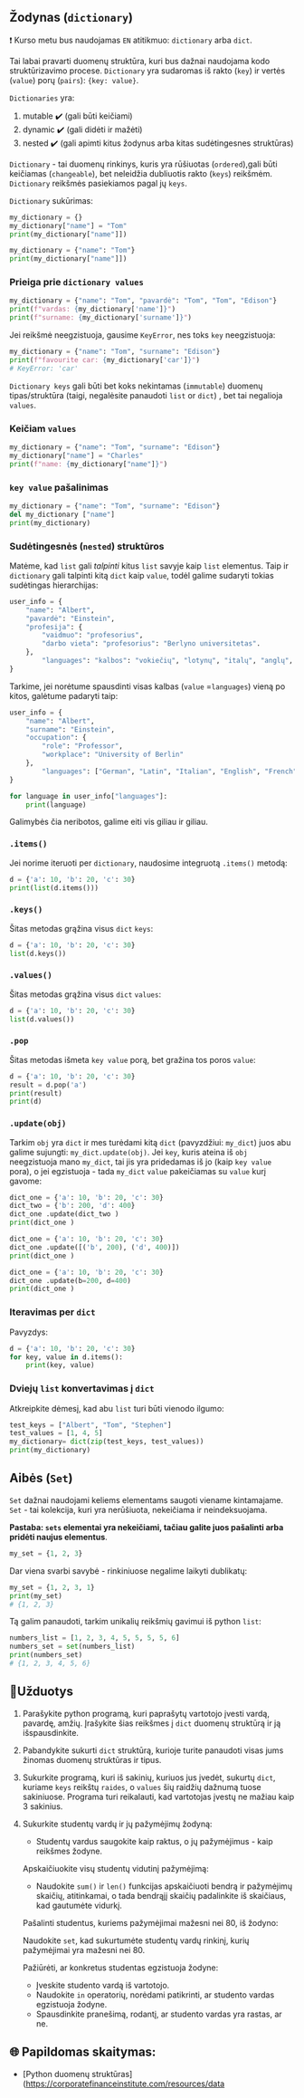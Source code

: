 ## Žodynas (`dictionary`)
❗ Kurso metu bus naudojamas `EN` atitikmuo: `dictionary` arba `dict`.

Tai labai pravarti duomenų struktūra, kuri bus dažnai naudojama kodo struktūrizavimo procese. `Dictionary` yra sudaromas iš rakto (`key`) ir vertės (`value`) porų (`pairs`): `{key: value}`.

`Dictionaries` yra: 

1. mutable ✔️ (gali būti keičiami)
1. dynamic ✔️ (gali didėti ir mažėti)
1. nested ✔️ (gali apimti kitus žodynus arba kitas sudėtingesnes struktūras)

`Dictionary` - tai duomenų rinkinys, kuris yra rūšiuotas (`ordered`),gali būti keičiamas (`changeable`), bet neleidžia dubliuotis rakto (`keys`) reikšmėm. `Dictionary` reikšmės pasiekiamos pagal jų `keys`.

`Dictionary` sukūrimas:

```python
my_dictionary = {}
my_dictionary["name"] = "Tom"
print(my_dictionary["name"]])
```

```python
my_dictionary = {"name": "Tom"}
print(my_dictionary["name"]])
```

### Prieiga prie `dictionary values`

```python
my_dictionary = {"name": "Tom", "pavardė": "Tom", "Tom", "Edison"}
print(f"vardas: {my_dictionary['name']}")
print(f"surname: {my_dictionary['surname']}")
```

Jei reikšmė neegzistuoja, gausime `KeyError`, nes toks `key` neegzistuoja:

```python
my_dictionary = {"name": "Tom", "surname": "Edison"}
print(f"favourite car: {my_dictionary['car']}")
# KeyError: 'car'
```

`Dictionary keys` gali būti bet koks nekintamas (`immutable`) duomenų tipas/struktūra (taigi, negalėsite panaudoti `list` or `dict`) , bet tai negalioja `values`.

### Keičiam `values`

```python
my_dictionary = {"name": "Tom", "surname": "Edison"}
my_dictionary["name"] = "Charles"
print(f"name: {my_dictionary["name"]}")
```

### `key value` pašalinimas

```python
my_dictionary = {"name": "Tom", "surname": "Edison"}
del my_dictionary ["name"]
print(my_dictionary)
```


### Sudėtingesnės (`nested`) struktūros

Matėme, kad `list` gali _talpinti_ kitus `list` savyje kaip `list` elementus. Taip ir `dictionary` gali talpinti kitą `dict` kaip `value`, todėl galime sudaryti tokias sudėtingas hierarchijas:

```python
user_info = {
	"name": "Albert",
	"pavardė": "Einstein",
	"profesija": {
		"vaidmuo": "profesorius",
		"darbo vieta": "profesorius": "Berlyno universitetas".
	},
        "languages": "kalbos": "vokiečių", "lotynų", "italų", "anglų", "prancūzų"]: ["vokiečių", "lotynų", "italų", "anglų", "prancūzų"]
}
```

Tarkime, jei norėtume spausdinti visas kalbas (`value` =`languages`) vieną po kitos, galėtume padaryti taip:
```python
user_info = {
	"name": "Albert",
	"surname": "Einstein",
	"occupation": {
		"role": "Professor",
		"workplace": "University of Berlin"
	},
        "languages": ["German", "Latin", "Italian", "English", "French"]
}

for language in user_info["languages"]:
    print(language)
```
Galimybės čia neribotos, galime eiti vis giliau ir giliau.


### `.items()`

Jei norime iteruoti per `dictionary`, naudosime integruotą `.items()` metodą:

```python
d = {'a': 10, 'b': 20, 'c': 30}
print(list(d.items()))
```

### `.keys()`

Šitas metodas grąžina visus `dict` `keys`:

```python
d = {'a': 10, 'b': 20, 'c': 30}
list(d.keys())
```

###  `.values()`
Šitas metodas grąžina visus `dict` `values`:

```python
d = {'a': 10, 'b': 20, 'c': 30}
list(d.values())
```

###  `.pop`
Šitas metodas išmeta `key value` porą, bet gražina tos poros `value`:

```python
d = {'a': 10, 'b': 20, 'c': 30}
result = d.pop('a')
print(result)
print(d)
```

### `.update(obj)`

Tarkim `obj` yra `dict` ir mes turėdami kitą `dict` (pavyzdžiui: `my_dict`) juos abu galime sujungti: `my_dict.update(obj)`.
Jei `key`, kuris ateina iš `obj` neegzistuoja mano `my_dict`, tai jis yra pridedamas iš jo (kaip `key value` pora), o jei egzistuoja - tada `my_dict` `value` pakeičiamas su `value` kurį gavome: 

```python
dict_one = {'a': 10, 'b': 20, 'c': 30}
dict_two = {'b': 200, 'd': 400}
dict_one .update(dict_two )
print(dict_one )
```

```python
dict_one = {'a': 10, 'b': 20, 'c': 30}
dict_one .update([('b', 200), ('d', 400)])
print(dict_one )
```

```python
dict_one = {'a': 10, 'b': 20, 'c': 30}
dict_one .update(b=200, d=400)
print(dict_one )
```

### Iteravimas per `dict`

Pavyzdys:

```python
d = {'a': 10, 'b': 20, 'c': 30}
for key, value in d.items():
    print(key, value)
```

### Dviejų `list` konvertavimas į `dict`

Atkreipkite dėmesį, kad abu `list` turi būti vienodo ilgumo:

```python
test_keys = ["Albert", "Tom", "Stephen"]
test_values = [1, 4, 5]
my_dictionary= dict(zip(test_keys, test_values))
print(my_dictionary)
```

## Aibės (`Set`)

`Set` dažnai naudojami keliems elementams saugoti viename kintamajame.
`Set` - tai kolekcija, kuri yra nerūšiuota, nekeičiama ir neindeksuojama.

**Pastaba: `sets` elementai yra nekeičiami, tačiau galite juos pašalinti arba pridėti naujus elementus**.
 
```python
my_set = {1, 2, 3}
```


Dar viena svarbi savybė - rinkiniuose negalime laikyti dublikatų:

```python
my_set = {1, 2, 3, 1}
print(my_set)
# {1, 2, 3}
```

Tą galim panaudoti, tarkim unikalių reikšmių gavimui iš python `list`:

```python
numbers_list = [1, 2, 3, 4, 5, 5, 5, 5, 6]
numbers_set = set(numbers_list)
print(numbers_set)
# {1, 2, 3, 4, 5, 6}
```

## 🧠Užduotys

1. Parašykite python programą, kuri paprašytų vartotojo įvesti vardą, pavardę, amžių. Įrašykite šias reikšmes į `dict` duomenų struktūrą ir ją 
   išspausdinkite.
2. Pabandykite sukurti `dict` struktūrą, kurioje turite panaudoti visas jums žinomas duomenų struktūras ir tipus.
3. Sukurkite programą, kuri iš sakinių, kuriuos jus įvedėt, sukurtų `dict`, kuriame `keys` reikštų `raides`, o `values`
   šių raidžių dažnumą tuose sakiniuose. Programa turi reikalauti, kad vartotojas įvestų ne mažiau kaip 3 sakinius. 
4. Sukurkite studentų vardų ir jų pažymėjimų žodyną:

    - Studentų vardus saugokite kaip raktus, o jų pažymėjimus - kaip reikšmes žodyne.

   Apskaičiuokite visų studentų vidutinį pažymėjimą:

    - Naudokite `sum()` ir `len()` funkcijas apskaičiuoti bendrą ir pažymėjimų skaičių, atitinkamai, o tada bendrąjį skaičių padalinkite iš skaičiaus, 
      kad gautumėte vidurkį.

    Pašalinti studentus, kuriems pažymėjimai mažesni nei 80, iš žodyno:

    Naudokite `set`, kad sukurtumėte studentų vardų rinkinį, kurių pažymėjimai yra mažesni nei 80.

   Pažiūrėti, ar konkretus studentas egzistuoja žodyne:

     - Įveskite studento vardą iš vartotojo.
    - Naudokite `in` operatorių, norėdami patikrinti, ar studento vardas egzistuoja žodyne.
    - Spausdinkite pranešimą, rodantį, ar studento vardas yra rastas, ar ne.

## 🌐 Papildomas skaitymas:
* [Python duomenų struktūras](https://corporatefinanceinstitute.com/resources/data
